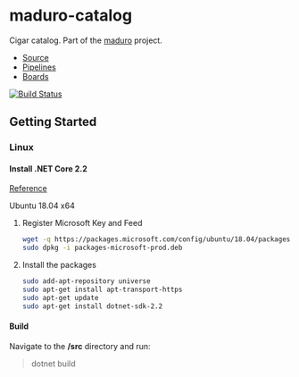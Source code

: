 # maduro-catalog
Cigar catalog. Part of the [maduro](https://github.com/david-palumbo/maduro) project.

- [Source](https://github.com/david-palumbo/maduro-catalog)
- [Pipelines](https://dev.azure.com/david-palumbo/maduro/_build)
- [Boards](https://dev.azure.com/david-palumbo/maduro/_workitems/recentlyupdated)

[![Build Status](https://dev.azure.com/david-palumbo/maduro/_apis/build/status/david-palumbo.maduro-catalog?branchName=master)](https://dev.azure.com/david-palumbo/maduro/_build/latest?definitionId=1&branchName=master)

## Getting Started

### Linux

#### Install .NET Core 2.2

[Reference](https://dotnet.microsoft.com/download)

Ubuntu 18.04 x64

1. Register Microsoft Key and Feed
    ```bash
    wget -q https://packages.microsoft.com/config/ubuntu/18.04/packages-microsoft-prod.deb
    sudo dpkg -i packages-microsoft-prod.deb
    ```
1. Install the packages
    ```bash
    sudo add-apt-repository universe
    sudo apt-get install apt-transport-https
    sudo apt-get update
    sudo apt-get install dotnet-sdk-2.2
    ```

#### Build

Navigate to the **/src** directory and run:

> dotnet build